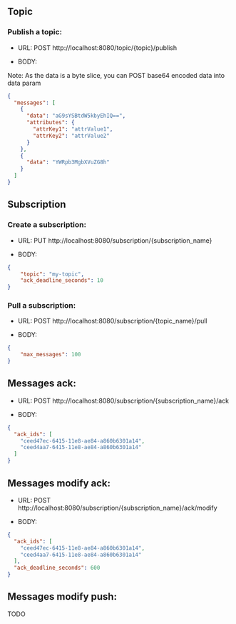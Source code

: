 Topic
-----

### Publish a topic:

* URL: POST http://localhost:8080/topic/{topic}/publish

* BODY:

Note: As the data is a byte slice, you can POST base64 encoded data into data param

```json
{
  "messages": [
    {
      "data": "aG9sYSBtdW5kbyEhIQ==",
      "attributes": {
        "attrKey1": "attrValue1",
        "attrKey2": "attrValue2"
      }
    },
    {
      "data": "YWRpb3MgbXVuZG8h"
    }
  ]
}
```

Subscription
------------

### Create a subscription:

* URL: PUT http://localhost:8080/subscription/{subscription_name}

* BODY:

```json
{
	"topic": "my-topic",
	"ack_deadline_seconds": 10
}
```

### Pull a subscription:

* URL: POST http://localhost:8080/subscription/{topic_name}/pull

* BODY:

```json
{
	"max_messages": 100
}
```

## Messages ack:

* URL: POST http://localhost:8080/subscription/{subscription_name}/ack

* BODY:

```json
{
  "ack_ids": [
    "ceed47ec-6415-11e8-ae84-a860b6301a14",
    "ceed4aa7-6415-11e8-ae84-a860b6301a14"
  ]
}
```

## Messages modify ack:

* URL: POST http://localhost:8080/subscription/{subscription_name}/ack/modify

* BODY:

```json
{
  "ack_ids": [
    "ceed47ec-6415-11e8-ae84-a860b6301a14",
    "ceed4aa7-6415-11e8-ae84-a860b6301a14"
  ],
  "ack_deadline_seconds": 600
}
```

## Messages modify push:

TODO